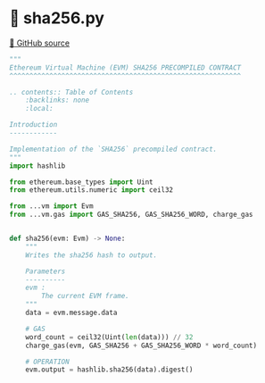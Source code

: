 # 🐍 sha256.py

[🐙 GitHub source](https://github.com/ethereum/execution-specs/blob/c5415056a4a7066906f67c203ec5364a9de8e017/src/ethereum/frontier/vm/precompiled_contracts/sha256.py)

```python
"""
Ethereum Virtual Machine (EVM) SHA256 PRECOMPILED CONTRACT
^^^^^^^^^^^^^^^^^^^^^^^^^^^^^^^^^^^^^^^^^^^^^^^^^^^^^^^^^^

.. contents:: Table of Contents
    :backlinks: none
    :local:

Introduction
------------

Implementation of the `SHA256` precompiled contract.
"""
import hashlib

from ethereum.base_types import Uint
from ethereum.utils.numeric import ceil32

from ...vm import Evm
from ...vm.gas import GAS_SHA256, GAS_SHA256_WORD, charge_gas


def sha256(evm: Evm) -> None:
    """
    Writes the sha256 hash to output.

    Parameters
    ----------
    evm :
        The current EVM frame.
    """
    data = evm.message.data

    # GAS
    word_count = ceil32(Uint(len(data))) // 32
    charge_gas(evm, GAS_SHA256 + GAS_SHA256_WORD * word_count)

    # OPERATION
    evm.output = hashlib.sha256(data).digest()
```

